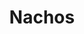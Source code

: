---
title: Nachos
tags: ["dinner"]
imgFile: "nachos.jpg"
source: "Nadia Lim’s Meat-Free Nachos"
ingredients:
  - 1 Tbsp oil
  - 1 onion, finely diced
  - 1 tsp ground cumin
  - 1 tsp ground coriander
  - 2 carrots, peeled and grated
  - 1 zucchini, grated
  - 1 capsicum, finely diced
  - 1 red chilli, finely chopped (seeds optional)
  - 1 tsp cocoa powder
  - 1 x 400g can mild chilli beans
  - 1 x 400g can chopped tomatoes
  - 3/4 cup grated cheese
  - GUACAMOLE
  - 1 ripe avocado
  - 1 garlic clove
  - 1–2 Tbsp lemon or lime juice
  - TO SERVE
  - 200g corn chips
  - 1/2 cup sour cream
  - 1/4 cup fresh coriander
  - Lemon or lime wedges
method:
  - Preheat oven grill to high.
  - Heat oil in a large (oven-proof if possible) fry pan over medium heat. Add onion and cook for 3–4 minutes until golden.
  - Stir in cumin, coriander, carrots, zucchini, capsicum, and chilli. Cook for 4–5 minutes until vegetables soften, adding a splash of water if needed to prevent sticking.
  - Add cocoa powder, chilli beans, and chopped tomatoes. Simmer for 5 minutes until sauce thickens. Season with salt and pepper.
  - Sprinkle grated cheese over the top and grill for 2–3 minutes until golden.
  - For the guacamole, mash avocado with garlic and lemon/lime juice. Season with salt and pepper.
  - Serve nacho mix over corn chips with guacamole, sour cream, fresh coriander, and citrus wedges. Let everyone build their own!
---